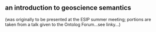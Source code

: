 ## an introduction to geoscience semantics
(was originally to be presented at the ESIP summer meeting; portions are taken from a talk given to the Ontolog Forum...see linky...)
